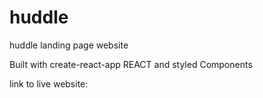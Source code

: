 # huddle
huddle landing page website

Built with create-react-app REACT and styled Components

link to live website:

